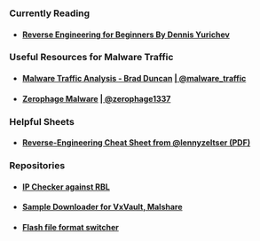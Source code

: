### Currently Reading ###
- #### [Reverse Engineering for Beginners By Dennis Yurichev](https://beginners.re/RE4B-EN.pdf) ####

### Useful Resources for Malware Traffic ###
- #### [Malware Traffic Analysis - Brad Duncan](http://www.malware-traffic-analysis.net/) [| @malware_traffic](https://twitter.com/malware_traffic) ####
- #### [Zerophage Malware](https://zerophagemalware.com/) [| @zerophage1337](https://twitter.com/zerophage1337) ####

### Helpful Sheets ###
- #### [Reverse-Engineering Cheat Sheet from @lennyzeltser (PDF)](https://zeltser.com/media/docs/reverse-engineering-malicious-code-tips.pdf) ####

### Repositories ###
- #### [IP Checker against RBL](https://github.com/rubinsaifi/ip_checker) ####
- #### [Sample Downloader for VxVault, Malshare](https://github.com/rubinsaifi/GetSample) ####
- #### [Flash file format switcher](https://github.com/rubinsaifi/swf-format-switcher) ####
